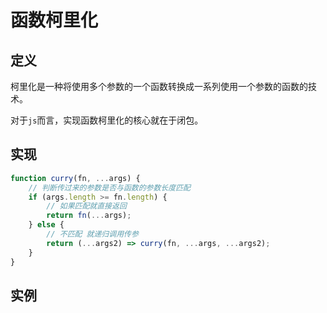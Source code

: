 # 函数柯里化

## 定义

柯里化是一种将使用多个参数的一个函数转换成一系列使用一个参数的函数的技术。



对于`js`而言，实现函数柯里化的核心就在于闭包。

## 实现

```js
function curry(fn, ...args) {
    // 判断传过来的参数是否与函数的参数长度匹配
    if (args.length >= fn.length) {
        // 如果匹配就直接返回
        return fn(...args);
    } else {
        // 不匹配 就递归调用传参
        return (...args2) => curry(fn, ...args, ...args2);
    }
}
```



## 实例

